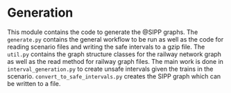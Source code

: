 # Generation

This module contains the code to generate the @SIPP graphs. The `generate.py` contains the general workflow to be run as well as the code for reading scenario files and writing the safe intervals to a gzip file. The `util.py` contains the graph structure classes for the railway network graph as well as the read method for railway graph files. The main work is done in `interval_generation.py` to create unsafe intervals given the trains in the scenario. `convert_to_safe_intervals.py` creates the SIPP graph which can be written to a file. 

